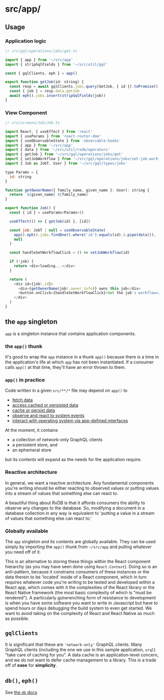 # src/app/

## Usage

### Application logic

```javascript
// src/gql/operations/jobs/get.ts

import { app } from '~/src/app'
import { stripGqlFields } from '~/src/util/gql'

const { gqlClients, eph } = app()

export function getJob(id: string) {
  const resp = await gqlClients.jobs.query(GetJob, { id }).toPromise()
  const { job } = resp.data.getJob
  await eph().jobs.insert(stripGqlFields(job))
}
```

### View Component

```javascript
// src/screens/Job/Job.ts

import React, { useEffect } from 'react'
import { useParams } from 'react-router-dom'
import { useObservableState } from 'observable-hooks'
import { app } from '~/src/app'
import { data } from '~/src/util/rxdb/operators'
import { getJob } from '~/src/gql/operations/jobs/get'
import { setJobWorkflow } from '~/src/gql/operations/jobs/set-job-workflow'
import { Job as JobT, User } from '~/src/gql/types/jobs'

type Params = {
  id: string
}

function getOwnerName({ family_name, given_name }: User): string {
  return `${given_name} ${family_name}`
}

export function Job() {
  const { id } = useParams<Params>()

  useEffect(() => { getJob(id) }, [id])

  const job: JobT | null = useObservableState(
    app().eph().jobs.findOne().where('id').equals(id).$.pipe(data()),
    null
  )

  const handleSetWorkflowClick = () => setJobWorkflow(id)

  if (!job) {
    return <div>loading...</div>
  }

  return (
    <div id={job!.id}>
      <div>{getOwnerName(job!.owner_info)} owns this job</div>
      <button onClick={handleSetWorkflowClick}>Set the job's workflow</button>
    </div>
  )
}
```

## the `app` singleton

`app` is a singleton instance that contains application components.

### the `app()` thunk

It's good to wrap the `app` instance in a thunk `app()` because there is a time in the application's life at which `app` has not been instantiated.  If a consumer calls `app()` at that time, they'll have an error thrown to them.

### `app()` in practice

Code written in a given `src/**/*` file may depend on `app()` to

- [fetch data](../gql/operations/)
- [access cached or persisted data](../db/)
- [cache or persist data](../db/)
- [observe and react to system events](../services/)
- [interact with operating system via app-defined interfaces](../services/)

At the moment, it contains

- a collection of network-only GraphQL clients
- a persistent store, and
- an ephemeral store

but its contents will expand as the needs for the application require.

### Reactive architecture

In general, we want a reactive architecture.  Any fundamental components you're writing should be either reacting to observed values or putting values into a stream of values that something else can react to.

A beautiful thing about RxDB is that it affords consumers the ability to observe any changes to the database.  So, modifying a document in a database collection in any way is equivalent to 'putting a value in a stream of values that something else can react to.'

### Globally available

The `app` singleton and its contents are globally available.  They can be used simply by importing the `app()` thunk from `~/src/app` and pulling whatever you need off of it.

This is an alternative to storing these things within the React component hierarchy (as you may have seen done using `React.Context`).  Doing so is an anti-pattern, because it constrains consumers of these instances or the data therein to be 'located' inside of a React component, which in turn requires whatever code you're writing to be tested and developed within a React app, which comes with it the complexities of the React library or the React Native framework (the most basic complexity of which is "must be rendered").  A particularly gutwrenching form of resistance to development is when you have some software you want to write in Javascript but have to spend hours or days debugging the build system to even get started.  We want to avoid taking on the complexity of React and React Native as much as possible.

## `gqlClients`

It is significant that these are `'network-only'` GraphQL clients.  Many GraphQL clients (including the one we use in this sample application, `urql`) "take care of caching for you".  A data cache is an application-level concern, and we do not want to defer cache management to a library.  This is a trade off of __ease__ for __simplicity__.

## `db()`, `eph()`

See [the `db` docs](../db/)
